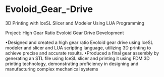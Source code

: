 # Evoloid_Gear_-Drive
3D Printing with IceSL Slicer and Modeler Using LUA Programming
 
 
 
Project: High Gear Ratio Evoloid Gear Drive Development

•Designed and created a high gear ratio Evoloid gear drive using IceSL modeler and slicer and LUA scripting language, utilizing 3D printing to achieve precise and accurate results.
•Produced a final gear assembly by generating an STL file using IceSL slicer and printing it using FDM 3D printing technology, demonstrating proficiency in designing and manufacturing complex mechanical systems
